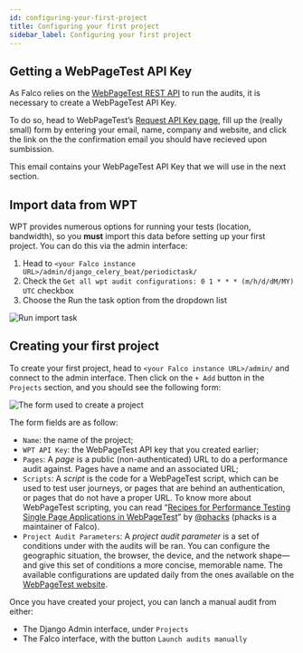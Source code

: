 ```yaml
---
id: configuring-your-first-project
title: Configuring your first project
sidebar_label: Configuring your first project
---
```


## Getting a WebPageTest API Key

As Falco relies on the [WebPageTest REST API](https://sites.google.com/a/webpagetest.org/docs/advanced-features/webpagetest-restful-apis) to run the audits, it is necessary to create a WebPageTest API Key.

To do so, head to WebPageTest’s [Request API Key page](https://www.webpagetest.org/getkey.php), fill up the (really small) form by entering your email, name, company and website, and click the link on the the confirmation email you should have recieved upon sumbission.

This email contains your WebPageTest API Key that we will use in the next section.

## Import data from WPT

WPT provides numerous options for running your tests (location, bandwidth), so you **must** import this data before setting up your first project. You can do this via the admin interface:

1. Head to `<your Falco instance URL>/admin/django_celery_beat/periodictask/`
1. Check the `Get all wpt audit configurations: 0 1 * * * (m/h/d/dM/MY) UTC` checkbox
1. Choose the Run the task option from the dropdown list

![Run import task](/img/wpt-update.png)

## Creating your first project

To create your first project, head to `<your Falco instance URL>/admin/` and connect to the admin interface. Then click on the `+ Add` button in the `Projects` section, and you should see the following form:

![The form used to create a project](/img/create-project.png)

The form fields are as follow:

- `Name`: the name of the project;
- `WPT API Key`: the WebPageTest API key that you created earlier;
- `Pages`: A _page_ is a public (non-authenticated) URL to do a performance audit against. Pages have a name and an associated URL;
- `Scripts`: A _script_ is the code for a WebPageTest script, which can be used to test user journeys, or pages that are behind an authentication, or pages that do not have a proper URL. To know more about WebPageTest scripting, you can read “[Recipes for Performance Testing Single Page Applications in WebPageTest](https://css-tricks.com/recipes-for-performance-testing-single-page-applications-in-webpagetest/)” by [@phacks](https://twitter.com/phacks) (phacks is a maintainer of Falco).
- `Project Audit Parameters`: A _project audit parameter_ is a set of conditions under with the audits will be ran. You can configure the geographic situation, the browser, the device, and the network shape—and give this set of conditions a more concise, memorable name. The available configurations are updated daily from the ones available on the [WebPageTest website](https://webpagetest.org/).

Once you have created your project, you can lanch a manual audit from either:

- The Django Admin interface, under `Projects`
- The Falco interface, with the button `Launch audits manually`
